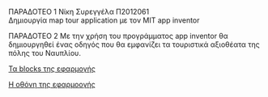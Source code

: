 ΠΑΡΑΔΟΤΕΟ 1 
Νίκη Συρεγγέλα Π2012061\
Δημιουργία map tour application με τον MIT app inventor


ΠΑΡΑΔΟΤΕΟ 2 
Με την χρήση του προγράμματος app inventor θα δημιουργηθεί ένας οδηγός που θα εμφανίζει τα τουριστικά αξιοθέατα της πόλης του Ναυπλίου.


[Τα blocks της εφαρμογής ](http://prntscr.com/6j2djo)


[Η οθόνη της εφαρμοογής](http://prntscr.com/6j2fsg)
